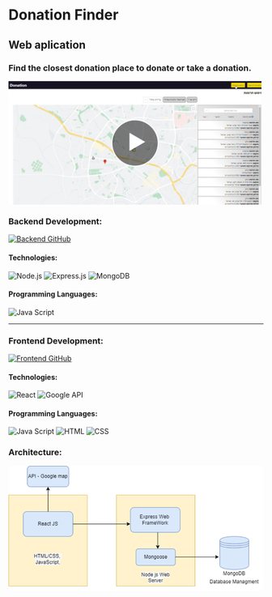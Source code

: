 # Donation Finder

## Web aplication

### Find the closest donation place to donate or take a donation.

<a href='https://youtu.be/bS_d_YdTbeU'>
  <img align="center"  alt="Watch the video" width="500px" src="./assets/DonatioFinder.jpg" />
</a>

### Backend Development:

<a href='https://github.com/RotemLibrati/donation-finder-nodejs.git'>
    <img alt="Backend GitHub" src="https://img.shields.io/badge/Backend%20GitHub-171515?style=for-the-badge&logo=github&logoColor=white" />
</a>

#### Technologies:

<div>
  <img alt="Node.js" src="https://img.shields.io/badge/Node.js-68A063?style=for-the-badge&logo=node.js&logoColor=white" />
  <img alt="Express.js" src="https://img.shields.io/badge/Express-363636?style=for-the-badge&logo=Express&logoColor=white" />
  <img alt="MongoDB" src="https://img.shields.io/badge/MongoDB-3FA037?style=for-the-badge&logo=mongodb&logoColor=white" />
</div>

#### Programming Languages:

<div>
<img alt="Java Script" src="https://img.shields.io/badge/Java%20Script-f7df1e?style=for-the-badge&logo=javascript&logoColor=white" />
</div>

---

### Frontend Development:

<a href='https://github.com/RotemLibrati/donation-finder-react.git'>
    <img alt="Frontend GitHub" src="https://img.shields.io/badge/Frontend%20GitHub-171515?style=for-the-badge&logo=github&logoColor=white" />
</a>

#### Technologies:

<div>
  <img alt="React" src="https://img.shields.io/badge/react-61DBFB?style=for-the-badge&logo=react&logoColor=white" />
  <img alt="Google API" src="https://img.shields.io/badge/google%20api-red?style=for-the-badge&logo=google&logoColor=white" />
</div>

#### Programming Languages:

<div>
<img alt="Java Script" src="https://img.shields.io/badge/Java%20Script-f7df1e?style=for-the-badge&logo=javascript&logoColor=white" />
<img alt="HTML" src="https://img.shields.io/badge/HTML-e34c26?style=for-the-badge&logo=html5&logoColor=white" />
<img alt="CSS" src="https://img.shields.io/badge/CSS-264de4?style=for-the-badge&logo=css3&logoColor=white" />
</div>

### Architecture:

<img align="center"  alt="Watch the video" width="800px" src="./assets/arc.png" />
